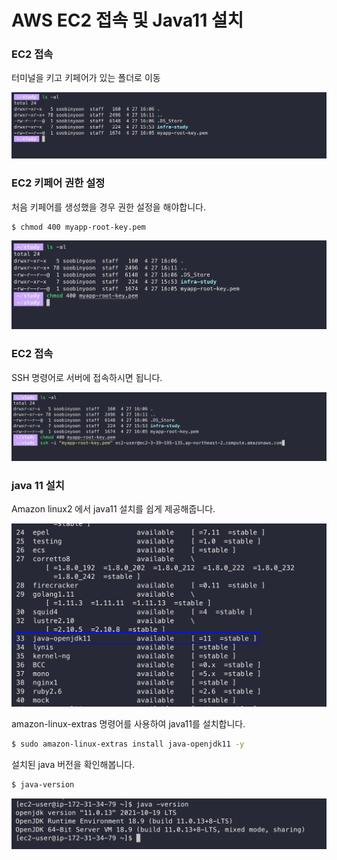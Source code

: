 # AWS EC2 접속 및 Java11 설치

### EC2 접속

터미널을 키고 키페어가 있는 폴더로 이동

![](./images/image1.png)


### EC2 키페어 권한 설정
처음 키페어를 생성했을 경우 권한 설정을 해야합니다.

```bash
$ chmod 400 myapp-root-key.pem
```

![](./images/image2.png)

### EC2 접속
SSH 명령어로 서버에 접속하시면 됩니다.

![](./images/image3.png)

### java 11 설치

Amazon linux2 에서 java11 설치를 쉽게 제공해줍니다. 

![](./images/image4.png)

amazon-linux-extras 명령어를 사용하여 java11를 설치합니다.

```bash
$ sudo amazon-linux-extras install java-openjdk11 -y
```

설치된 java 버전을 확인해봅니다.

```bash
$ java-version
```

![](./images/image5.png)


